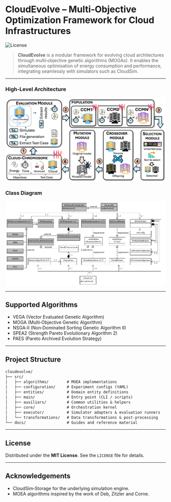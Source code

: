 # CloudEvolve – Multi‑Objective Optimization Framework for Cloud Infrastructures

![License](https://img.shields.io/github/license/your-org/cloudevolve)

> **CloudEvolve** is a modular framework for evolving cloud architectures through multi‑objective genetic algorithms (MOGAs). It enables the simultaneous optimisation of energy consumption and performance, integrating seamlessly with simulators such as CloudSim.

---

### High‑Level Architecture

![High‑level architecture](docs/architecture_v5.png)

### Class Diagram

![Class diagram](docs/classDiagram_v6.png)

---

## Supported Algorithms

* VEGA (Vector Evaluated Genetic Algorithm)
* MOGA (Multi‑Objective Genetic Algorithm)
* NSGA‑II (Non‑Dominated Sorting Genetic Algorithm II)
* SPEA2 (Strength Pareto Evolutionary Algorithm 2)
* PAES (Pareto Archived Evolution Strategy)

---

## Project Structure

```
cloudevolve/
├── src/
│   ├── algorithms/        # MOEA implementations
│   ├── configuration/     # Experiment configs (YAML)
│   ├── entities/          # Domain entity definitions
│   ├── main/              # Entry point (CLI / scripts)
│   ├── auxiliars/         # Common utilities & helpers
│   ├── core/              # Orchestration kernel
│   ├── executor/          # Simulator adapters & evaluation runners
│   └── transformations/   # Data transformations & post‑processing
└── docs/                  # Guides and reference material
```

---

## License

Distributed under the **MIT License**. See the `LICENSE` file for details.

---

## Acknowledgements

* CloudSim‑Storage for the underlying simulation engine.
* MOEA algorithms inspired by the work of Deb, Zitzler and Corne.

